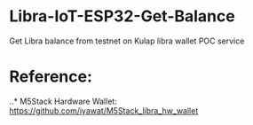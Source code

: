 # Libra-IoT-ESP32-Get-Balance
Get Libra balance from testnet on Kulap libra wallet POC service

# Reference:
..* M5Stack Hardware Wallet: https://github.com/iyawat/M5Stack_libra_hw_wallet
